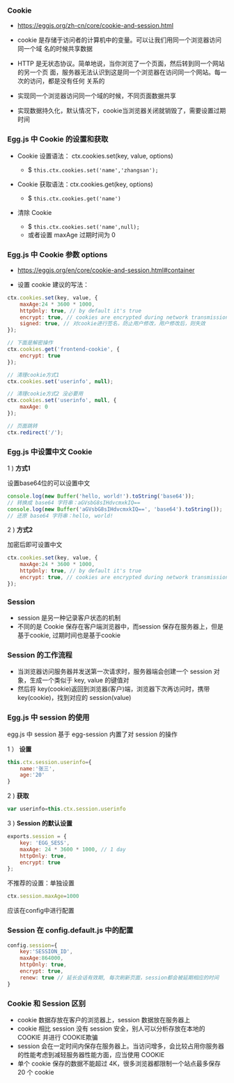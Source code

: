 ### Cookie

- https://eggjs.org/zh-cn/core/cookie-and-session.html

- cookie 是存储于访问者的计算机中的变量。可以让我们用同一个浏览器访问同一个域
名的时候共享数据

- HTTP 是无状态协议。简单地说，当你浏览了一个页面，然后转到同一个网站的另一个页
面，服务器无法认识到这是同一个浏览器在访问同一个网站。每一次的访问，都是没有任何
关系的

- 实现同一个浏览器访问同一个域的时候，不同页面数据共享

- 实现数据持久化，默认情况下，cookie当浏览器关闭就销毁了，需要设置过期时间

### Egg.js 中 Cookie 的设置和获取

- Cookie 设置语法： ctx.cookies.set(key, value, options)
    * $ `this.ctx.cookies.set('name','zhangsan');`

- Cookie 获取语法：ctx.cookies.get(key, options)
    * $ `this.ctx.cookies.get('name')`

- 清除 Cookie
    * $ `this.ctx.cookies.set('name',null);`
    * 或者设置 maxAge 过期时间为 0

### Egg.js 中 Cookie 参数 options

- https://eggjs.org/en/core/cookie-and-session.html#container

- 设置 cookie 建议的写法：
```js
ctx.cookies.set(key, value, {
    maxAge:24 * 3600 * 1000,
    httpOnly: true, // by default it's true
    encrypt: true, // cookies are encrypted during network transmission 对cookie进行加密，获取时要对cookie进行解密操作
    signed: true, // 对cookie进行签名，防止用户修改，用户修改后，则失效
});

// 下面是解密操作
ctx.cookies.get('frontend-cookie', {
    encrypt: true
});

// 清理cookie方式1
ctx.cookies.set('userinfo', null);

// 清理cookie方式2 没必要用
ctx.cookies.set('userinfo', null, {
    maxAge: 0
});

// 页面跳转
ctx.redirect('/');
```

### Egg.js 中设置中文 Cookie

1 ) **方式1**

设置base64位的可以设置中文
```js
console.log(new Buffer('hello, world!').toString('base64'));
// 转换成 base64 字符串：aGVsbG8sIHdvcmxkIQ==
console.log(new Buffer('aGVsbG8sIHdvcmxkIQ==', 'base64').toString());
// 还原 base64 字符串：hello, world!
```

2 ) **方式2**

加密后即可设置中文
```js
ctx.cookies.set(key, value, {
    maxAge:24 * 3600 * 1000,
    httpOnly: true, // by default it's true
    encrypt: true, // cookies are encrypted during network transmission
});
```

### Session

- session 是另一种记录客户状态的机制
- 不同的是 Cookie 保存在客户端浏览器中，而session 保存在服务器上，但是基于cookie, 过期时间也是基于cookie

### Session 的工作流程

- 当浏览器访问服务器并发送第一次请求时，服务器端会创建一个 session 对象，生成一个类似于 key, value 的键值对
- 然后将 key(cookie)返回到浏览器(客户)端，浏览器下次再访问时，携带 key(cookie)，找到对应的 session(value)

### Egg.js 中 session 的使用

egg.js 中 session 基于 egg-session 内置了对 session 的操作

1 ） **设置**

```js
this.ctx.session.userinfo={
    name:'张三',
    age:'20'
}
```

2 ) **获取**

```js
var userinfo=this.ctx.session.userinfo
```

3 ) **Session 的默认设置**

```js
exports.session = {
    key: 'EGG_SESS',
    maxAge: 24 * 3600 * 1000, // 1 day
    httpOnly: true,
    encrypt: true
};
```

不推荐的设置：单独设置
```js
ctx.session.maxAge=1000
```

应该在config中进行配置

### Session 在 config.default.js 中的配置

```js
config.session={
    key:'SESSION_ID',
    maxAge:864000,
    httpOnly: true,
    encrypt: true,
    renew: true // 延长会话有效期, 每次刷新页面，session都会被延期相应的时间
}
```

### Cookie 和 Session 区别

- cookie 数据存放在客户的浏览器上，session 数据放在服务器上
- cookie 相比 session 没有 session 安全，别人可以分析存放在本地的 COOKIE 并进行 COOKIE欺骗
- session 会在一定时间内保存在服务器上。当访问增多，会比较占用你服务器的性能考虑到减轻服务器性能方面，应当使用 COOKIE
- 单个 cookie 保存的数据不能超过 4K，很多浏览器都限制一个站点最多保存 20 个 cookie